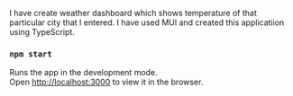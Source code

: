 I have create weather dashboard which shows temperature of that particular city that I entered.
I have used MUI and created this applicatiion using TypeScript.

### `npm start`

Runs the app in the development mode.\
Open [http://localhost:3000](http://localhost:3000) to view it in the browser.

